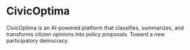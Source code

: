 # CivicOptima
CivicOptima is an AI-powered platform that classifies, summarizes, and transforms citizen opinions into policy proposals. Toward a new participatory democracy.
